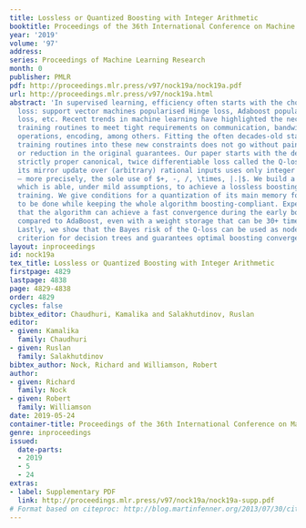 ```yaml
---
title: Lossless or Quantized Boosting with Integer Arithmetic
booktitle: Proceedings of the 36th International Conference on Machine Learning
year: '2019'
volume: '97'
address: 
series: Proceedings of Machine Learning Research
month: 0
publisher: PMLR
pdf: http://proceedings.mlr.press/v97/nock19a/nock19a.pdf
url: http://proceedings.mlr.press/v97/nock19a.html
abstract: 'In supervised learning, efficiency often starts with the choice of a good
  loss: support vector machines popularised Hinge loss, Adaboost popularised the exponential
  loss, etc. Recent trends in machine learning have highlighted the necessity for
  training routines to meet tight requirements on communication, bandwidth, energy,
  operations, encoding, among others. Fitting the often decades-old state of the art
  training routines into these new constraints does not go without pain and uncertainty
  or reduction in the original guarantees. Our paper starts with the design of a new
  strictly proper canonical, twice differentiable loss called the Q-loss. Importantly,
  its mirror update over (arbitrary) rational inputs uses only integer arithmetics
  – more precisely, the sole use of $+, -, /, \times, |.|$. We build a learning algorithm
  which is able, under mild assumptions, to achieve a lossless boosting-compliant
  training. We give conditions for a quantization of its main memory footprint, weights,
  to be done while keeping the whole algorithm boosting-compliant. Experiments display
  that the algorithm can achieve a fast convergence during the early boosting rounds
  compared to AdaBoost, even with a weight storage that can be 30+ times smaller.
  Lastly, we show that the Bayes risk of the Q-loss can be used as node splitting
  criterion for decision trees and guarantees optimal boosting convergence.'
layout: inproceedings
id: nock19a
tex_title: Lossless or Quantized Boosting with Integer Arithmetic
firstpage: 4829
lastpage: 4838
page: 4829-4838
order: 4829
cycles: false
bibtex_editor: Chaudhuri, Kamalika and Salakhutdinov, Ruslan
editor:
- given: Kamalika
  family: Chaudhuri
- given: Ruslan
  family: Salakhutdinov
bibtex_author: Nock, Richard and Williamson, Robert
author:
- given: Richard
  family: Nock
- given: Robert
  family: Williamson
date: 2019-05-24
container-title: Proceedings of the 36th International Conference on Machine Learning
genre: inproceedings
issued:
  date-parts:
  - 2019
  - 5
  - 24
extras:
- label: Supplementary PDF
  link: http://proceedings.mlr.press/v97/nock19a/nock19a-supp.pdf
# Format based on citeproc: http://blog.martinfenner.org/2013/07/30/citeproc-yaml-for-bibliographies/
---
```


